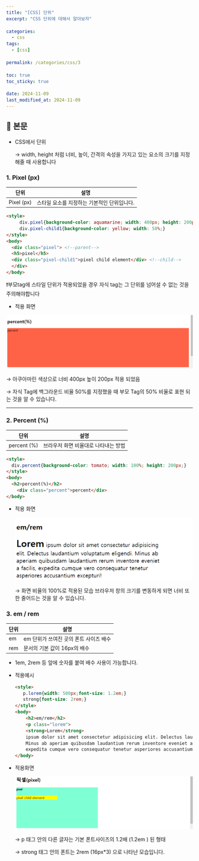 ```yaml
---
title: "[CSS] 단위"
excerpt: "CSS 단위에 대해서 알아보자"

categories:
  - css
tags:
  - [css]

permalink: /categories/css/3

toc: true
toc_sticky: true

date: 2024-11-09
last_modified_at: 2024-11-09
---
```


## 🦥 본문

- CSS에서 단위
    
    → width, height 처럼 너비, 높이, 간격의 속성을 가지고 있는 요소의 크기를 지정해줄 때 사용합니다
    

### 1. Pixel (px)

| 단위       | 설명                                    |
|------------|-----------------------------------------|
| Pixel (px) | 스타일 요소를 지정하는 기본적인 단위입니다. |


```html
<style>
     div.pixel{background-color: aquamarine; width: 400px; height: 200px;}
     div.pixel-child1{background-color: yellow; width: 50%;}
</style>
<body>
  <div class="pixel"> <!--parent-->
  <h5>pixel</h5>
  <div class="pixel-child1">pixel child element</div> <!--child-->
  </div>
</body>
```

❗부모tag에 스타일 단위가 적용되었을 경우 자식 tag는 그 단위를 넘어설 수 없는 것을 주의해야합니다 

- 적용 화면

![결과화면1](/assets/images/posts_img/css/css_images3_1.png)

→ 아쿠아마린 색상으로 너비 400px 높이 200px 적용 되었음

→ 자식 Tag에 백그라운드 비율 50%를 지정했을 때 부모 Tag의 50% 비율로 표현 되는 것을 알 수 있습니다.

---

### 2. Percent (%)

| 단위        | 설명                              |
|-------------|-----------------------------------|
| percent (%) | 브라우저 화면 비율대로 나타내는 방법 |


```html
<style>
  div.percent{background-color: tomato; width: 100%; height: 200px;}
</style>
<body>
  <h2>percent(%)</h2>
    <div class="percent">percent</div>
</body>
```

- 적용 화면
    
    ![결과화면2](/assets/images/posts_img/css/css_images3_2.png)
    
    → 화면 비율의 100%로 적용된 모습 브라우저 창의 크기를 변동하게 되면 너비 또한 줄어드는 것을 알 수 있습니다. 
    

### 3. em / rem

| 단위|          설명                        |
| --- | ----------------------------------- |
| em  | em 단위가 쓰여진 곳의 폰트 사이즈 배수 |
| rem | 문서의  기본 값이 16px의 배수         |

  * 1em, 2rem 등 앞에 숫자를 붙여 배수 사용이 가능합니다.

- 적용예시
    
    ```html
    <style>
       p.lorem{width: 500px;font-size: 1.2em;}
       strong{font-size: 2rem;}
    </style>
    <body>
        <h2>em/rem</h2>
        <p class="lorem">
        <strong>Lorem</strong>
        ipsum dolor sit amet consectetur adipisicing elit. Delectus laudantium voluptatum eligendi.
        Minus ab aperiam quibusdam laudantium rerum inventore eveniet a facilis,
        expedita cumque vero consequatur tenetur asperiores accusantium excepturi!</p>
    </body>
    ```
    

- 적용화면
    
    ![결과화면3](/assets/images/posts_img/css/css_images3_3.png)
    
    → p 태그 안의 다른 글자는 기본 폰트사이즈의 1.2배 (1.2em ) 된 형태
    
    → strong 태그 안의 폰트는 2rem (16px*3) 으로 나타난 모습입니다.